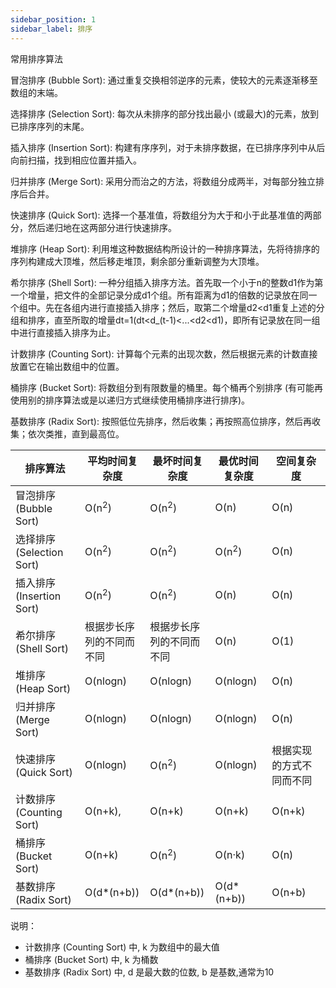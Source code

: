 ```yaml
---
sidebar_position: 1
sidebar_label: 排序
---
```


常用排序算法

冒泡排序 (Bubble Sort): 通过重复交换相邻逆序的元素，使较大的元素逐渐移至数组的末端。

选择排序 (Selection Sort): 每次从未排序的部分找出最小 (或最大)的元素，放到已排序序列的末尾。

插入排序 (Insertion Sort): 构建有序序列，对于未排序数据，在已排序序列中从后向前扫描，找到相应位置并插入。

归并排序 (Merge Sort): 采用分而治之的方法，将数组分成两半，对每部分独立排序后合并。

快速排序 (Quick Sort): 选择一个基准值，将数组分为大于和小于此基准值的两部分，然后递归地在这两部分进行快速排序。

堆排序 (Heap Sort): 利用堆这种数据结构所设计的一种排序算法，先将待排序的序列构建成大顶堆，然后移走堆顶，剩余部分重新调整为大顶堆。

希尔排序 (Shell Sort): 一种分组插入排序方法。首先取一个小于n的整数d1作为第一个增量，把文件的全部记录分成d1个组。所有距离为d1的倍数的记录放在同一个组中。先在各组内进行直接插入排序；然后，取第二个增量d2<d1重复上述的分组和排序，直至所取的增量dt=1(dt<d_(t-1)<...<d2<d1)，即所有记录放在同一组中进行直接插入排序为止。

计数排序 (Counting Sort): 计算每个元素的出现次数，然后根据元素的计数直接放置它在输出数组中的位置。

桶排序 (Bucket Sort): 将数组分到有限数量的桶里。每个桶再个别排序 (有可能再使用别的排序算法或是以递归方式继续使用桶排序进行排序)。

基数排序 (Radix Sort): 按照低位先排序，然后收集；再按照高位排序，然后再收集；依次类推，直到最高位。

| 排序算法                  | 平均时间复杂度           | 最坏时间复杂度           | 最优时间复杂度   | 空间复杂度               |
| ------------------------- | ------------------------ | ------------------------ | ---------------- | ------------------------ |
| 冒泡排序 (Bubble Sort)    | O(n<sup>2</sup>)         | O(n<sup>2</sup>)         | O(n)             | O(n)                     |
| 选择排序 (Selection Sort) | O(n<sup>2</sup>)         | O(n<sup>2</sup>)         | O(n<sup>2</sup>) | O(n)                     |
| 插入排序 (Insertion Sort) | O(n<sup>2</sup>)         | O(n<sup>2</sup>)         | O(n)             | O(n)                     |
| 希尔排序 (Shell Sort)     | 根据步长序列的不同而不同 | 根据步长序列的不同而不同 | O(n)             | O(1)                     |
| 堆排序 (Heap Sort)        | O(nlogn)                 | O(nlogn)                 | O(nlogn)         | O(n)                     |
| 归并排序 (Merge Sort)     | O(nlogn)                 | O(nlogn)                 | O(nlogn)         | O(n)                     |
| 快速排序 (Quick Sort)     | O(nlogn)                 | O(n<sup>2</sup>)         | O(nlogn)         | 根据实现的方式不同而不同 |
| 计数排序 (Counting Sort)  | O(n+k),                  | O(n+k)                   | O(n+k)           | O(n+k)                   |
| 桶排序 (Bucket Sort)      | O(n+k)                   | O(n<sup>2</sup>)         | O(n·k)           | O(n)                     |
| 基数排序 (Radix Sort)     | O(d*(n+b))               | O(d*(n+b))               | O(d*(n+b))       | O(n+b)                   |

说明：
- 计数排序 (Counting Sort) 中, k 为数组中的最大值
- 桶排序 (Bucket Sort) 中, k 为桶数     
- 基数排序 (Radix Sort) 中, d 是最大数的位数, b 是基数,通常为10   